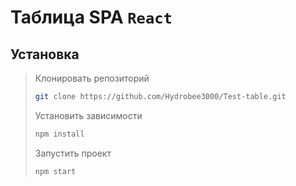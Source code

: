 # Таблица SPA `React`

## Установка <a name="Installation"></a>

> Клонировать репозиторий
>    ```sh
>    git clone https://github.com/Hydrobee3000/Test-table.git
>    ```
>    
> Установить зависимости 
>    ```sh
>    npm install
>    ```
>    
> Запустить проект
>    ```sh
>    npm start
>    ```
